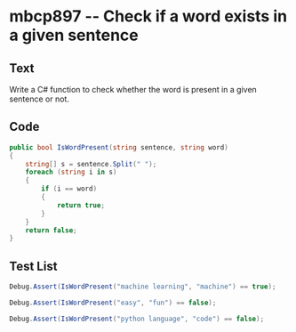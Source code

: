 # mbcp897 -- Check if a word exists in a given sentence

## Text

Write a C# function to check whether the word is present in a given sentence or not.

## Code

```csharp
public bool IsWordPresent(string sentence, string word) 
{
    string[] s = sentence.Split(" ");
    foreach (string i in s) 
    {
        if (i == word) 
        {
            return true;
        }
    }
    return false;
}
```

## Test List

```csharp
Debug.Assert(IsWordPresent("machine learning", "machine") == true);
```

```csharp
Debug.Assert(IsWordPresent("easy", "fun") == false);
```

```csharp
Debug.Assert(IsWordPresent("python language", "code") == false);
```
